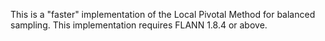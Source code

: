 This is a "faster" implementation of the Local Pivotal Method for balanced sampling.  This implementation requires FLANN 1.8.4 or above.
